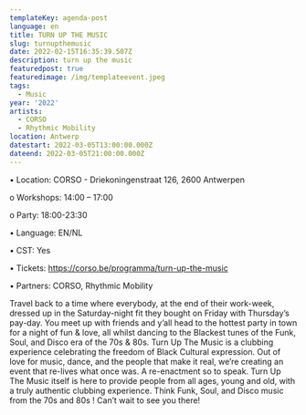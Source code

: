 ```yaml
---
templateKey: agenda-post
language: en
title: TURN UP THE MUSIC
slug: turnupthemusic
date: 2022-02-15T16:35:39.507Z
description: turn up the music
featuredpost: true
featuredimage: /img/templateevent.jpeg
tags:
  - Music
year: '2022'
artists:
  - CORSO
  - Rhythmic Mobility
location: Antwerp
datestart: 2022-03-05T13:00:00.000Z
dateend: 2022-03-05T21:00:00.000Z
---
```

•	Location: CORSO - Driekoningenstraat 126, 2600 Antwerpen

o	Workshops: 14:00 – 17:00

o	Party: 18:00-23:30

•	Language: EN/NL

•	CST: Yes

•	Tickets: https://corso.be/programma/turn-up-the-music

•	Partners: CORSO, Rhythmic Mobility

Travel back to a time where everybody, at the end of their work-week, dressed up in the Saturday-night fit they bought on Friday with Thursday’s pay-day. You meet up with friends and y’all head to the hottest party in town for a night of fun & love, all whilst dancing to the Blackest tunes of the Funk, Soul, and Disco era of the 70s & 80s.
Turn Up The Music is a clubbing experience celebrating the freedom of Black Cultural expression. Out of love for music, dance, and the people that make it real, we’re creating an event that re-lives what once was. A re-enactment so to speak.
Turn Up The Music itself is here to provide people from all ages, young and old, with a truly authentic clubbing experience. Think Funk, Soul, and Disco music from the 70s and 80s ! Can’t wait to see you there!
